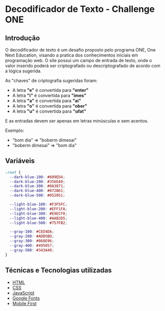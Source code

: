 # Decodificador de Texto - Challenge ONE
## Introdução
O decodificador de texto é um desafio proposto pelo programa ONE, One Next Education, visando a pratica dos conhecimentos iniciais em programação web. O site possui um campo de entrada de texto, onde o valor inserido poderá ser criptografado ou descriptografado de acordo com a lógica sugerida.

As "chaves" de criptografia sugeridas foram:

- A letra **"e"** é convertida para **"enter"**
- A letra **"i"** é convertida para **"imes"**
- A letra **"a"** é convertida para **"ai"**
- A letra **"o"** é convertida para **"ober"**
- A letra **"u"** é convertida para **"ufat"**

E as entradas devem ser apenas em letras minúsculas e sem acentos.

Exemplo:
- "bom dia" => "boberm dimesai"
- "boberm dimesai" => "bom dia"

## Variáveis

```css
:root {
  --dark-blue-100: #609ED4;
  --dark-blue-200: #356EA9;
  --dark-blue-300: #0A3871;
  --dark-blue-400: #072B61;
  --dark-blue-500: #052051;

  --light-blue-100: #F3F5FC;
  --light-blue-200: #EFF1FA;
  --light-blue-300: #E9ECF8;
  --light-blue-400: #AAB2D5;
  --light-blue-500: #757FB2;

  --gray-100: #CED4DA;
  --gray-200: #ADB5BD;
  --gray-300: #868E96;
  --gray-400: #495057;
  --gray-500: #343A40;
}
```

## Técnicas e Tecnologias utilizadas
- [HTML](https://developer.mozilla.org/en-US/docs/Web/HTML)
- [CSS](https://developer.mozilla.org/en-US/docs/Web/CSS)
- [JavaScript](https://developer.mozilla.org/en-US/docs/Web/JavaScript)
- [Google Fonts](https://fonts.google.com/)
- [Mobile First](https://www.moblee.com.br/blog/mobile-first-principais-vantagens/#:~:text=O%20que%20%C3%A9%20mobile%20first%3F&text=Mobile%20first%20%C3%A9%20um%20projeto,acontece%20na%20maioria%20das%20vezes.)
